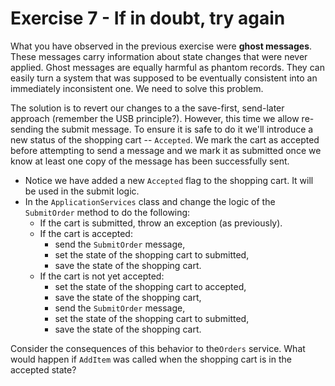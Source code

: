 # Exercise 7 - If in doubt, try again

What you have observed in the previous exercise were **ghost messages**. These messages carry information about state changes that were never applied. Ghost messages are equally harmful as phantom records. They can easily turn a system that was supposed to be eventually consistent into an immediately inconsistent one. We need to solve this problem.

The solution is to revert our changes to a the save-first, send-later approach (remember the USB principle?). However, this time we allow re-sending the submit message. To ensure it is safe to do it we'll introduce a new status of the shopping cart -- `Accepted`. We mark the cart as accepted before attempting to send a message and we mark it as submitted once we know at least one copy of the message has been successfully sent.

- Notice we have added a new `Accepted` flag to the shopping cart. It will be used in the submit logic.
- In the `ApplicationServices` class and change the logic of the `SubmitOrder` method to do the following:
  - If the cart is submitted, throw an exception (as previously).
  - If the cart is accepted:
    - send the `SubmitOrder` message,
    - set the state of the shopping cart to submitted,
    - save the state of the shopping cart.
  - If the cart is not yet accepted:
    - set the state of the shopping cart to accepted,
    - save the state of the shopping cart,
    - send the `SubmitOrder` message,
    - set the state of the shopping cart to submitted,
    - save the state of the shopping cart.

Consider the consequences of this behavior to the`Orders` service. What would happen if `AddItem` was called when the shopping cart is in the accepted state?
